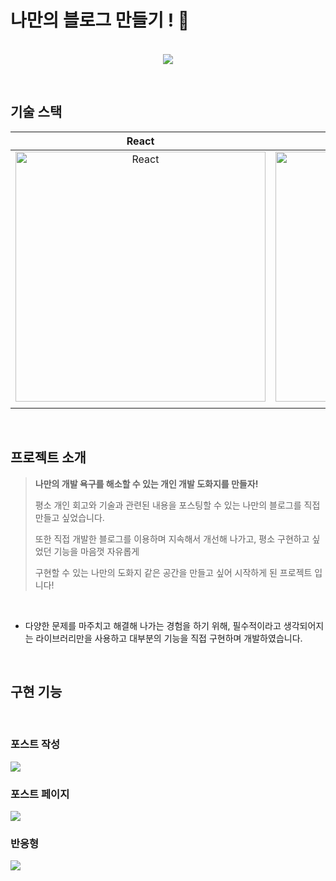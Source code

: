 # 나만의 블로그 만들기 ! 🔨

<p align="center">
  <br>
  <img src="https://res.cloudinary.com/dalxgxu2o/image/upload/v1707144471/Blog%20Assets/BLOG%20README/%E1%84%89%E1%85%B3%E1%84%8F%E1%85%B3%E1%84%85%E1%85%B5%E1%86%AB%E1%84%89%E1%85%A3%E1%86%BA_2024-02-05_%E1%84%8B%E1%85%A9%E1%84%92%E1%85%AE_11.46.30_pw9fco.png">
  <br>
</p>

<br>

## 기술 스택

|                                                                       React                                                                        |                                                                      TypeScript                                                                      |                                                                  Firebase                                                                   |                                                                    CSS                                                                    |
| :------------------------------------------------------------------------------------------------------------------------------------------------: | :--------------------------------------------------------------------------------------------------------------------------------------------------: | :-----------------------------------------------------------------------------------------------------------------------------------------: | :---------------------------------------------------------------------------------------------------------------------------------------: |
| <img src="https://res.cloudinary.com/dalxgxu2o/image/upload/v1705464866/Stack%20Logo/Small%20Logo/React_logo_tvijvb.png" width=400px alt="React"/> | <img src="https://res.cloudinary.com/dalxgxu2o/image/upload/v1705465338/Stack%20Logo/Small%20Logo/Typescript_logo_h0m2mf.png" width=400px alt="TS"/> | <img src="https://res.cloudinary.com/dalxgxu2o/image/upload/v1707144258/Stack%20Logo/Firebase_Logo_zpmmre.png" width=400px alt="firebase"/> | <img src="https://res.cloudinary.com/dalxgxu2o/image/upload/v1705465147/Stack%20Logo/logo-2582747_1280_bdtnot.png" width=400px alt="css"> |
|                                                                                                                                                    |

<br>

## 프로젝트 소개

<p align="center">

> **나만의 개발 욕구를 해소할 수 있는 개인 개발 도화지를 만들자!**
>
> 평소 개인 회고와 기술과 관련된 내용을 포스팅할 수 있는 나만의 블로그를 직접 만들고 싶었습니다.
>
> 또한 직접 개발한 블로그를 이용하며 지속해서 개선해 나가고, 평소 구현하고 싶었던 기능을 마음껏 자유롭게
>
> 구현할 수 있는 나만의 도화지 같은 공간을 만들고 싶어 시작하게 된 프로젝트 입니다!

</p>

<br>

- 다양한 문제를 마주치고 해결해 나가는 경험을 하기 위해, 필수적이라고 생각되어지는 라이브러리만을 사용하고 대부분의 기능을 직접 구현하며 개발하였습니다.

<br>

## 구현 기능

<br>

### 포스트 작성

  <img src="https://res.cloudinary.com/dalxgxu2o/image/upload/v1707144580/Blog%20Assets/BLOG%20README/%E1%84%89%E1%85%B3%E1%84%8F%E1%85%B3%E1%84%85%E1%85%B5%E1%86%AB%E1%84%89%E1%85%A3%E1%86%BA_2024-02-05_%E1%84%8B%E1%85%A9%E1%84%92%E1%85%AE_11.49.28_oac4lc.png">

<br>

### 포스트 페이지

  <img src="https://res.cloudinary.com/dalxgxu2o/image/upload/v1707145257/Blog%20Assets/BLOG%20README/%E1%84%89%E1%85%B3%E1%84%8F%E1%85%B3%E1%84%85%E1%85%B5%E1%86%AB%E1%84%89%E1%85%A3%E1%86%BA_2024-02-05_%E1%84%8B%E1%85%A9%E1%84%92%E1%85%AE_11.58.20_lpon2s.png">
  <br>

### 반응형

  <img src="https://res.cloudinary.com/dalxgxu2o/image/upload/v1707146325/Blog%20Assets/BLOG%20README/%E1%84%89%E1%85%B3%E1%84%8F%E1%85%B3%E1%84%85%E1%85%B5%E1%86%AB%E1%84%89%E1%85%A3%E1%86%BA_2024-02-06_%E1%84%8B%E1%85%A9%E1%84%8C%E1%85%A5%E1%86%AB_12.07.44_nwpnkx.png">
  <br>
    <br>

<br>
